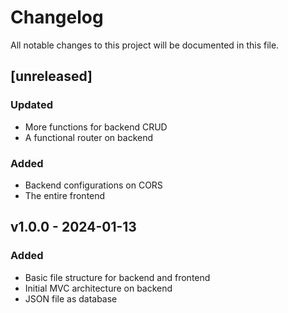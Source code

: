 # Changelog

All notable changes to this project will be documented in this file.

## [unreleased]

### Updated

-   More functions for backend CRUD
-   A functional router on backend

### Added

-   Backend configurations on CORS
-   The entire frontend

## v1.0.0 - 2024-01-13

### Added

-   Basic file structure for backend and frontend
-   Initial MVC architecture on backend
-   JSON file as database
